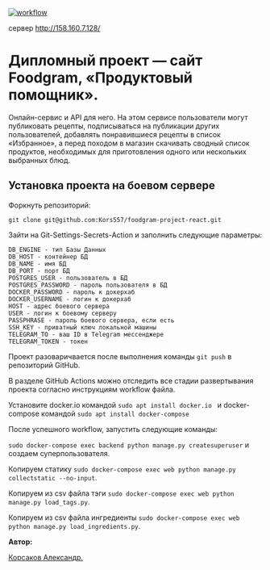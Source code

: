 [![workflow](https://github.com/Kors557/foodgram-project-react/actions/workflows/main.yml/badge.svg?branch=master)](https://github.com/Kors557/foodgram-project-react/actions/workflows/main.yml)

сервер http://158.160.7.128/

# Дипломный проект — сайт Foodgram, «Продуктовый помощник».
Онлайн-сервис и API для него. На этом сервисе пользователи 
могут публиковать рецепты, подписываться на публикации других 
пользователей, добавлять понравившиеся рецепты в список «Избранное», 
а перед походом в магазин скачивать сводный список продуктов, 
необходимых для приготовления одного или нескольких выбранных блюд.

## Установка проекта на боевом сервере
Форкнуть репозиторий:
```
git clone git@github.com:Kors557/foodgram-project-react.git
```
Зайти на Git-Settings-Secrets-Action и заполнить следующие параметры:
```
DB_ENGINE - тип Базы Данных
DB_HOST - контейнер БД
DB_NAME - имя БД
DB_PORT - порт БД
POSTGRES_USER - пользователь в БД
POSTGRES_PASSWORD - пароль пользователя в БД
DOCKER_PASSWORD - пароль к докерхаб
DOCKER_USERNAME - логин к докерхаб
HOST - адрес боевого сервера
USER - логин к боевому серверу
PASSPHRASE - пароль боевого сервера, если есть
SSH_KEY - приватный ключ локальной машины
TELEGRAM_TO - ваш ID в Telegram мессенджере
TELEGRAM_TOKEN - токен
```

Проект разоваричвается после выполнения команды `git push` в репозиторий GitHub.

В разделе GitHub Actions можно отследить все стадии развертывания проекта 
согласно инструкциям workflow файла.

Установите docker.io командой `sudo apt install docker.io ` и docker-compose 
командой `sudo apt install docker-compose`

После успешного workflow, запустить следующие команды:

`sudo docker-compose exec backend python manage.py createsuperuser` и
создаем суперпользователя.

Копируем статику `sudo docker-compose exec web python manage.py collectstatic --no-input`.

Копируем из csv файла тэги `sudo docker-compose exec web python manage.py load_tags.py`.

Копируем из csv файла ингредиенты `sudo docker-compose exec web python manage.py load_ingredients.py`.

**Автор:**

[Корсаков Александр.](https://github.com/Kors557)